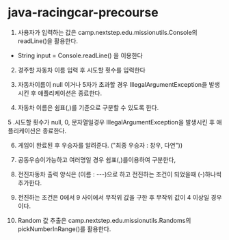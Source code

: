 # java-racingcar-precourse

1. 사용자가 입력하는 값은 camp.nextstep.edu.missionutils.Console의 readLine()을 활용한다.
- String input = Console.readLine() 을 이용한다

2. 경주할 자동차 이름 입력 후 시도할 횟수를 입력한다

3. 자동차이름이 null 이거나 5자가 초과할 경우 IllegalArgumentException을 발생시킨 후 애플리케이션은 종료한다.

4. 자동차 이름은 쉼표(,)를 기준으로 구분할 수 있도록 한다.

5 .시도할 횟수가 null, 0, 문자열일경우 IllegalArgumentException을 발생시킨 후 애플리케이션은 종료한다.

6. 게임이 완료된 후 우승자를 알려준다. ("최종 우승자 : 창우, 다연"))

7. 공동우승이가능하고 여러명일 경우 쉼표(,)를이용하여 구분한다,

8. 전진자동차 출력 양식은 (이름 : ---)으로 하고 전진하는 조건이 되었을때 (-)하나씩 추가한다.

9. 전진하는 조건은 0에서 9 사이에서 무작위 값을 구한 후 무작위 값이 4 이상일 경우이다.

10. Random 값 추출은 camp.nextstep.edu.missionutils.Randoms의 pickNumberInRange()를 활용한다.
